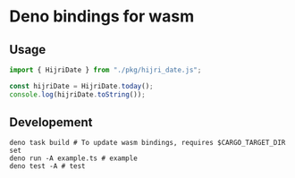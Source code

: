 # Deno bindings for wasm

## Usage

```ts
import { HijriDate } from "./pkg/hijri_date.js";

const hijriDate = HijriDate.today();
console.log(hijriDate.toString());
```

## Developement

```
deno task build # To update wasm bindings, requires $CARGO_TARGET_DIR set
deno run -A example.ts # example
deno test -A # test
```

